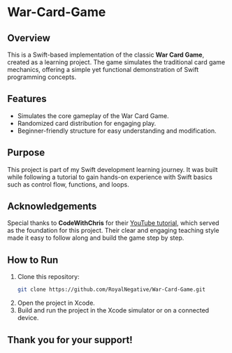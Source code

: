 # War-Card-Game

## Overview
This is a Swift-based implementation of the classic **War Card Game**, created as a learning project. The game simulates the traditional card game mechanics, offering a simple yet functional demonstration of Swift programming concepts.

## Features
- Simulates the core gameplay of the War Card Game.
- Randomized card distribution for engaging play.
- Beginner-friendly structure for easy understanding and modification.

## Purpose
This project is part of my Swift development learning journey. It was built while following a tutorial to gain hands-on experience with Swift basics such as control flow, functions, and loops.

## Acknowledgements
Special thanks to **CodeWithChris** for their [YouTube tutorial](https://www.youtube.com/watch?v=K0t-RCSlasE), which served as the foundation for this project. Their clear and engaging teaching style made it easy to follow along and build the game step by step.

## How to Run
1. Clone this repository:  
   ```bash
   git clone https://github.com/RoyalNegative/War-Card-Game.git
2. Open the project in Xcode.  
3. Build and run the project in the Xcode simulator or on a connected device.

## Thank you for your support!
